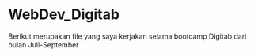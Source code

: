 # WebDev_Digitab  
Berikut merupakan file yang saya kerjakan selama bootcamp Digitab dari bulan Juli-September
